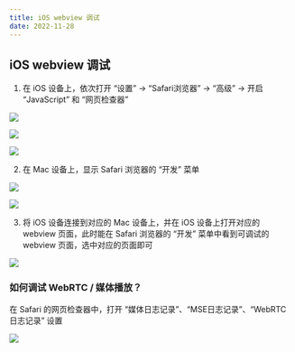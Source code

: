 ```yaml
---
title: iOS webview 调试
date: 2022-11-28
---
```


## iOS webview 调试

1. 在 iOS 设备上，依次打开 “设置” -> “Safari浏览器” -> “高级” -> 开启 “JavaScript” 和 “网页检查器”

![](/images/iOS1.png)

![](/images/iOS2.png)

![](/images/iOS3.png)

2. 在 Mac 设备上，显示 Safari 浏览器的 “开发” 菜单

![](/images/Safari1.png)

![](/images/Safari2.png)

3. 将 iOS 设备连接到对应的 Mac 设备上，并在 iOS 设备上打开对应的 webview 页面，此时能在 Safari 浏览器的 “开发” 菜单中看到可调试的 webview 页面，选中对应的页面即可

![](/images/Safari3.png)

### 如何调试 WebRTC / 媒体播放？

在 Safari 的网页检查器中，打开 “媒体日志记录”、“MSE日志记录”、“WebRTC日志记录” 设置

![](/images/Safari4.png)
